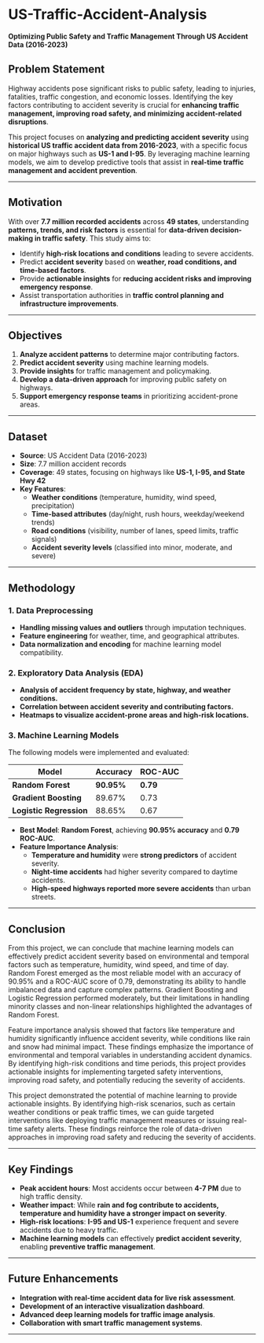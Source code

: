 # **US-Traffic-Accident-Analysis**  
**Optimizing Public Safety and Traffic Management Through US Accident Data (2016-2023)**  

## **Problem Statement**  
Highway accidents pose significant risks to public safety, leading to injuries, fatalities, traffic congestion, and economic losses. Identifying the key factors contributing to accident severity is crucial for **enhancing traffic management, improving road safety, and minimizing accident-related disruptions**.  

This project focuses on **analyzing and predicting accident severity** using **historical US traffic accident data from 2016-2023**, with a specific focus on major highways such as **US-1 and I-95**. By leveraging machine learning models, we aim to develop predictive tools that assist in **real-time traffic management and accident prevention**.  

---

## **Motivation**  
With over **7.7 million recorded accidents** across **49 states**, understanding **patterns, trends, and risk factors** is essential for **data-driven decision-making in traffic safety**. This study aims to:  
- Identify **high-risk locations and conditions** leading to severe accidents.  
- Predict **accident severity** based on **weather, road conditions, and time-based factors**.  
- Provide **actionable insights** for **reducing accident risks and improving emergency response**.  
- Assist transportation authorities in **traffic control planning and infrastructure improvements**.  

---

## **Objectives**  
1. **Analyze accident patterns** to determine major contributing factors.  
2. **Predict accident severity** using machine learning models.  
3. **Provide insights** for traffic management and policymaking.  
4. **Develop a data-driven approach** for improving public safety on highways.  
5. **Support emergency response teams** in prioritizing accident-prone areas.  

---

## **Dataset**  
- **Source**: US Accident Data (2016-2023)  
- **Size**: 7.7 million accident records  
- **Coverage**: 49 states, focusing on highways like **US-1, I-95, and State Hwy 42**  
- **Key Features**:  
  - **Weather conditions** (temperature, humidity, wind speed, precipitation)  
  - **Time-based attributes** (day/night, rush hours, weekday/weekend trends)  
  - **Road conditions** (visibility, number of lanes, speed limits, traffic signals)  
  - **Accident severity levels** (classified into minor, moderate, and severe)  

---

## **Methodology**  
### **1. Data Preprocessing**  
- **Handling missing values and outliers** through imputation techniques.  
- **Feature engineering** for weather, time, and geographical attributes.  
- **Data normalization and encoding** for machine learning model compatibility.  

### **2. Exploratory Data Analysis (EDA)**  
- **Analysis of accident frequency by state, highway, and weather conditions.**  
- **Correlation between accident severity and contributing factors.**  
- **Heatmaps to visualize accident-prone areas and high-risk locations.**  

### **3. Machine Learning Models**  
The following models were implemented and evaluated:  

| Model                  | Accuracy | ROC-AUC |
|------------------------|----------|---------|
| **Random Forest**      | **90.95%** | **0.79** |
| **Gradient Boosting**  | 89.67%  | 0.73 |
| **Logistic Regression** | 88.65%  | 0.67 |

- **Best Model**: **Random Forest**, achieving **90.95% accuracy** and **0.79 ROC-AUC**.  
- **Feature Importance Analysis**:  
  - **Temperature and humidity** were **strong predictors** of accident severity.  
  - **Night-time accidents** had higher severity compared to daytime accidents.  
  - **High-speed highways reported more severe accidents** than urban streets.  

---

## **Conclusion**  
From this project, we can conclude that machine learning models can effectively predict accident severity based on environmental and temporal factors such as temperature, humidity, wind speed, and time of day. Random Forest emerged as the most reliable model with an accuracy of 90.95% and a ROC-AUC score of 0.79, demonstrating its ability to handle imbalanced data and capture complex patterns. Gradient Boosting and Logistic Regression performed moderately, but their limitations in handling minority classes and non-linear relationships highlighted the advantages of Random Forest.

Feature importance analysis showed that factors like temperature and humidity significantly influence accident severity, while conditions like rain and snow had minimal impact. These findings emphasize the importance of environmental and temporal variables in understanding accident dynamics. By identifying high-risk conditions and time periods, this project provides actionable insights for implementing targeted safety interventions, improving road safety, and potentially reducing the severity of accidents.

This project demonstrated the potential of machine learning to provide actionable insights. By identifying high-risk scenarios, such as certain weather conditions or peak traffic times, we can guide targeted interventions like deploying traffic management measures or issuing real-time safety alerts. These findings reinforce the role of data-driven approaches in improving road safety and reducing the severity of accidents.

---


## **Key Findings**  
- **Peak accident hours**: Most accidents occur between **4-7 PM** due to high traffic density.  
- **Weather impact**: While **rain and fog contribute to accidents, temperature and humidity have a stronger impact on severity**.  
- **High-risk locations**: **I-95 and US-1** experience frequent and severe accidents due to heavy traffic.  
- **Machine learning models** can effectively **predict accident severity**, enabling **preventive traffic management**.  

---

## **Future Enhancements**  
- **Integration with real-time accident data for live risk assessment**.  
- **Development of an interactive visualization dashboard**.  
- **Advanced deep learning models for traffic image analysis**.  
- **Collaboration with smart traffic management systems**.  

---
